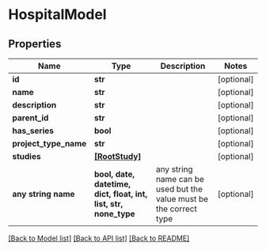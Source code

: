 # HospitalModel


## Properties
Name | Type | Description | Notes
------------ | ------------- | ------------- | -------------
**id** | **str** |  | [optional] 
**name** | **str** |  | [optional] 
**description** | **str** |  | [optional] 
**parent_id** | **str** |  | [optional] 
**has_series** | **bool** |  | [optional] 
**project_type_name** | **str** |  | [optional] 
**studies** | [**[RootStudy]**](RootStudy.md) |  | [optional] 
**any string name** | **bool, date, datetime, dict, float, int, list, str, none_type** | any string name can be used but the value must be the correct type | [optional]

[[Back to Model list]](../README.md#documentation-for-models) [[Back to API list]](../README.md#documentation-for-api-endpoints) [[Back to README]](../README.md)


